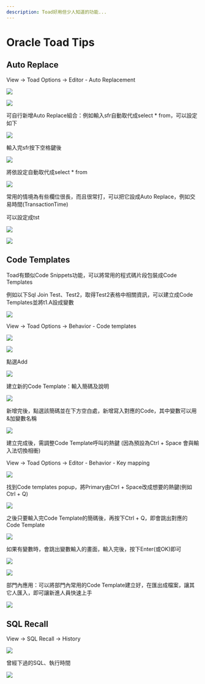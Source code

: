 ```yaml
---
description: Toad好用但少人知道的功能...
---
```


# Oracle Toad Tips

## Auto Replace

View → Toad Options → Editor - Auto Replacement

![](.gitbook/assets/image%20%2815%29.png)

![](.gitbook/assets/image%20%28138%29.png)

可自行新增Auto Replace組合：例如輸入sfr自動取代成select \* from，可以設定如下

![](.gitbook/assets/image%20%28240%29.png)

輸入完sfr按下空格鍵後

![](.gitbook/assets/image%20%28389%29.png)

將依設定自動取代成select \* from

![](.gitbook/assets/image%20%28397%29.png)

常用的情境為有些欄位很長，而且很常打，可以把它設成Auto Replace，例如交易時間\(TransactionTime\)

可以設定成tst

![](.gitbook/assets/image%20%28471%29.png)

![](.gitbook/assets/image%20%28229%29.png)

## Code Templates

Toad有類似Code Snippets功能，可以將常用的程式碼片段包裝成Code Templates

例如以下Sql Join Test、Test2，取得Test2表格中相關資訊，可以建立成Code Templates並將t1.A設成變數

![](.gitbook/assets/image%20%28251%29.png)

View → Toad Options → Behavior - Code templates

![](.gitbook/assets/image%20%28395%29.png)

![](.gitbook/assets/image%20%28333%29.png)

點選Add

![](.gitbook/assets/image%20%28165%29.png)

建立新的Code Template：輸入簡碼及說明

![](.gitbook/assets/image%20%28150%29.png)

新增完後，點選該簡碼並在下方空白處，新增寫入對應的Code，其中變數可以用&加變數名稱

![](.gitbook/assets/image%20%28364%29.png)

建立完成後，需調整Code Template呼叫的熱鍵 \(因為預設為Ctrl + Space 會與輸入法切換相衝\)

View → Toad Options → Editor - Behavior - Key mapping

![](.gitbook/assets/image%20%28405%29.png)

找到Code templates popup，將Primary由Ctrl + Space改成想要的熱鍵\(例如Ctrl + Q\)

![](.gitbook/assets/image%20%28233%29.png)

之後只要輸入完Code Template的簡碼後，再按下Ctrl + Q，即會跳出對應的Code Template

![](.gitbook/assets/image%20%28112%29.png)

如果有變數時，會跳出變數輸入的畫面，輸入完後，按下Enter\(或OK\)即可

![](.gitbook/assets/image%20%28177%29.png)

![](.gitbook/assets/image%20%28376%29.png)

部門內應用：可以將部門內常用的Code Template建立好，在匯出成檔案，讓其它人匯入，即可讓新進人員快速上手

![](.gitbook/assets/image%20%2855%29.png)

## SQL Recall

View → SQL Recall → History

![](.gitbook/assets/image%20%28211%29.png)

曾經下過的SQL、執行時間

![](.gitbook/assets/image%20%28206%29.png)



